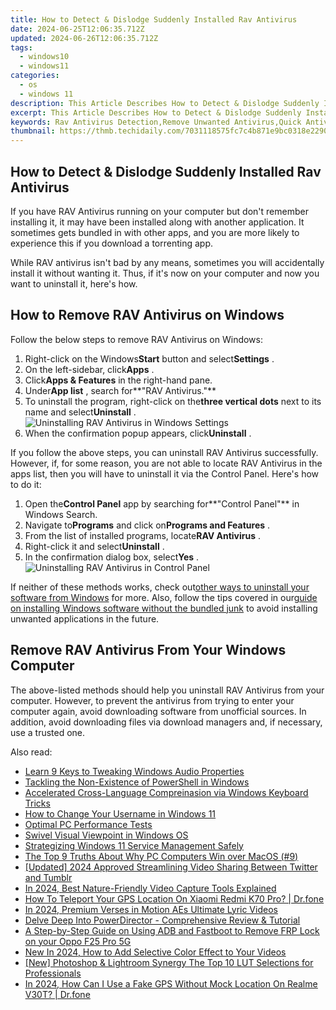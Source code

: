 ```yaml
---
title: How to Detect & Dislodge Suddenly Installed Rav Antivirus
date: 2024-06-25T12:06:35.712Z
updated: 2024-06-26T12:06:35.712Z
tags:
  - windows10
  - windows11
categories:
  - os
  - windows 11
description: This Article Describes How to Detect & Dislodge Suddenly Installed Rav Antivirus
excerpt: This Article Describes How to Detect & Dislodge Suddenly Installed Rav Antivirus
keywords: Rav Antivirus Detection,Remove Unwanted Antivirus,Quick Antivirus Removal,Identify Rogue Antivirus,Disable Rapid Antivirus,Detect Suddenly Installed Virus,Uninstall Illegal Antivirus
thumbnail: https://thmb.techidaily.com/7031118575fc7c4b871e9bc0318e22904e8a5da64ff2c87df07fed7ddfd21d40.jpg
---
```


## How to Detect & Dislodge Suddenly Installed Rav Antivirus

 If you have RAV Antivirus running on your computer but don't remember installing it, it may have been installed along with another application. It sometimes gets bundled in with other apps, and you are more likely to experience this if you download a torrenting app.

 While RAV antivirus isn't bad by any means, sometimes you will accidentally install it without wanting it. Thus, if it's now on your computer and now you want to uninstall it, here's how.

## How to Remove RAV Antivirus on Windows

Follow the below steps to remove RAV Antivirus on Windows:

1. Right-click on the Windows**Start** button and select**Settings** .
2. On the left-sidebar, click**Apps** .
3. Click**Apps & Features** in the right-hand pane.
4. Under**App list** , search for**"RAV Antivirus."**
5. To uninstall the program, right-click on the**three vertical dots** next to its name and select**Uninstall** .  
![Uninstalling RAV Antivirus in Windows Settings](https://static1.makeuseofimages.com/wordpress/wp-content/uploads/2022/08/Uninstalling-RAV-Antivirus-in-Windows-Settings.jpg)
6. When the confirmation popup appears, click**Uninstall** .

 If you follow the above steps, you can uninstall RAV Antivirus successfully. However, if, for some reason, you are not able to locate RAV Antivirus in the apps list, then you will have to uninstall it via the Control Panel. Here's how to do it:

1. Open the**Control Panel** app by searching for**"Control Panel"** in Windows Search.
2. Navigate to**Programs** and click on**Programs and Features** .
3. From the list of installed programs, locate**RAV Antivirus** .
4. Right-click it and select**Uninstall** .
5. In the confirmation dialog box, select**Yes** .  
![Uninstalling RAV Antivirus in Control Panel](https://static1.makeuseofimages.com/wordpress/wp-content/uploads/2023/03/uninstalling-rav-antivirus.jpg)

 If neither of these methods works, check out[other ways to uninstall your software from Windows](https://www.makeuseof.com/windows-11-different-ways-to-uninstall-software) for more. Also, follow the tips covered in our[guide on installing Windows software without the bundled junk](https://www.makeuseof.com/how-to-install-windows-software-without-the-bundled-junk/) to avoid installing unwanted applications in the future.

## Remove RAV Antivirus From Your Windows Computer

 The above-listed methods should help you uninstall RAV Antivirus from your computer. However, to prevent the antivirus from trying to enter your computer again, avoid downloading software from unofficial sources. In addition, avoid downloading files via download managers and, if necessary, use a trusted one.


<ins class="adsbygoogle"
     style="display:block"
     data-ad-format="autorelaxed"
     data-ad-client="ca-pub-7571918770474297"
     data-ad-slot="1223367746"></ins>



<ins class="adsbygoogle"
     style="display:block"
     data-ad-client="ca-pub-7571918770474297"
     data-ad-slot="8358498916"
     data-ad-format="auto"
     data-full-width-responsive="true"></ins>

<span class="atpl-alsoreadstyle">Also read:</span>
<div><ul>
<li><a href="https://windows11.techidaily.com/learn-9-keys-to-tweaking-windows-audio-properties/"><u>Learn 9 Keys to Tweaking Windows Audio Properties</u></a></li>
<li><a href="https://windows11.techidaily.com/tackling-the-non-existence-of-powershell-in-windows/"><u>Tackling the Non-Existence of PowerShell in Windows</u></a></li>
<li><a href="https://windows11.techidaily.com/accelerated-cross-language-compreinasion-via-windows-keyboard-tricks/"><u>Accelerated Cross-Language Compreinasion via Windows Keyboard Tricks</u></a></li>
<li><a href="https://windows11.techidaily.com/how-to-change-your-username-in-windows-11/"><u>How to Change Your Username in Windows 11</u></a></li>
<li><a href="https://windows11.techidaily.com/optimal-pc-performance-tests/"><u>Optimal PC Performance Tests</u></a></li>
<li><a href="https://windows11.techidaily.com/swivel-visual-viewpoint-in-windows-os/"><u>Swivel Visual Viewpoint in Windows OS</u></a></li>
<li><a href="https://windows11.techidaily.com/strategizing-windows-11-service-management-safely/"><u>Strategizing Windows 11 Service Management Safely</u></a></li>
<li><a href="https://windows11.techidaily.com/the-top-9-truths-about-why-pc-computers-win-over-macos-9/"><u>The Top 9 Truths About Why PC Computers Win over MacOS (#9)</u></a></li>
<li><a href="https://twitter-videos.techidaily.com/updated-2024-approved-streamlining-video-sharing-between-twitter-and-tumblr/"><u>[Updated] 2024 Approved  Streamlining Video Sharing Between Twitter and Tumblr</u></a></li>
<li><a href="https://screen-recording.techidaily.com/in-2024-best-nature-friendly-video-capture-tools-explained/"><u>In 2024, Best Nature-Friendly Video Capture Tools Explained</u></a></li>
<li><a href="https://fake-location.techidaily.com/how-to-teleport-your-gps-location-on-xiaomi-redmi-k70-pro-drfone-by-drfone-virtual-android/"><u>How To Teleport Your GPS Location On Xiaomi Redmi K70 Pro? | Dr.fone</u></a></li>
<li><a href="https://sound-tweaking.techidaily.com/in-2024-premium-verses-in-motion-aes-ultimate-lyric-videos/"><u>In 2024, Premium Verses in Motion AEs Ultimate Lyric Videos</u></a></li>
<li><a href="https://extra-hints.techidaily.com/delve-deep-into-powerdirector-comprehensive-review-and-tutorial/"><u>Delve Deep Into PowerDirector - Comprehensive Review & Tutorial</u></a></li>
<li><a href="https://android-frp.techidaily.com/a-step-by-step-guide-on-using-adb-and-fastboot-to-remove-frp-lock-on-your-oppo-f25-pro-5g-by-drfone-android/"><u>A Step-by-Step Guide on Using ADB and Fastboot to Remove FRP Lock on your Oppo F25 Pro 5G</u></a></li>
<li><a href="https://ai-video-editing.techidaily.com/new-in-2024-how-to-add-selective-color-effect-to-your-videos/"><u>New In 2024, How to Add Selective Color Effect to Your Videos</u></a></li>
<li><a href="https://extra-support.techidaily.com/new-photoshop-and-lightroom-synergy-the-top-10-lut-selections-for-professionals/"><u>[New] Photoshop & Lightroom Synergy  The Top 10 LUT Selections for Professionals</u></a></li>
<li><a href="https://review-topics.techidaily.com/in-2024-how-can-i-use-a-fake-gps-without-mock-location-on-realme-v30t-drfone-by-drfone-virtual-android/"><u>In 2024, How Can I Use a Fake GPS Without Mock Location On Realme V30T? | Dr.fone</u></a></li>
</ul></div>
